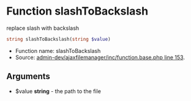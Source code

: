 Function slashToBackslash
===========================

replace slash with backslash



```php
string slashToBackslash(string $value)
```

* Function name: slashToBackslash
* Source: [admin-dev/ajaxfilemanager/inc/function.base.php line 153](https://github.com/PrestaShop/PrestaShop/blob/1.6.0.3/admin-dev/ajaxfilemanager/inc/function.base.php#L153).

Arguments
---------

* $value **string** - the path to the file

